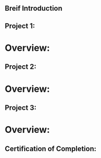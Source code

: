 ## Breif Introduction


## Project 1: 

# Overview:


## Project 2: 

# Overview:


## Project 3: 

# Overview:

## Certification of Completion: 
